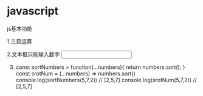 # javascript
js基本功能

1.三目运算
<script>
    var a = 13;
    var b = a > 15 ? "大于15" : (a < 12) ? "小于10" : "大于12小于15";
    console.log(b)
</script>
2.文本框只能输入数字
<input onkeyup="if(this.value.length==1){this.value=this.value.replace(/[^1-9]/g,'')}else{this.value=this.value.replace(/\D/g,'')}"
	 onafterpaste="if(this.value.length==1){this.value=this.value.replace(/[^1-9]/g,'')}else{this.value=this.value.replace(/\D/g,'')}" />
	
3.
	const sortNumbers = function(...numbers){
                return numbers.sort();
        }
         const srotNum = (...numbers) =>  numbers.sort()
         console.log(sortNumbers(5,7,2)) // [2,5,7]
         console.log(srotNum(5,7,2))	 // [2,5,7]
